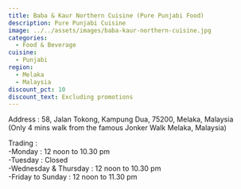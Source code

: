```yaml
---
title: Baba & Kaur Northern Cuisine (Pure Punjabi Food)
description: Pure Punjabi Cuisine
image: ../../assets/images/baba-kaur-northern-cuisine.jpg
categories:
  - Food & Beverage
cuisine:
  - Punjabi
region:
  - Melaka
  - Malaysia
discount_pct: 10
discount_text: Excluding promotions
---
```

Address : 58, Jalan Tokong, Kampung Dua, 75200, Melaka, Malaysia\
(Only 4 mins walk from the famous Jonker Walk Melaka, Malaysia)

Trading :\
-Monday : 12 noon to 10.30 pm\
-Tuesday : Closed\
-Wednesday & Thursday : 12 noon to 10.30 pm\
-Friday to Sunday : 12 noon to 11.30 pm
